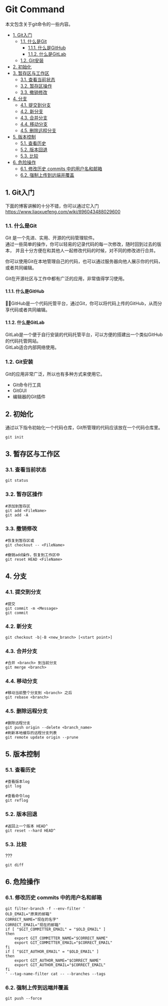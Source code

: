 # Git Command

本文包含关于git命令的一些内容。

- [1. Git入门](#1-git入门)
  - [1.1. 什么是Git](#11-什么是git)
    - [1.1.1. 什么是GitHub](#111-什么是github)
    - [1.1.2. 什么是GitLab](#112-什么是gitlab)
  - [1.2. Git安装](#12-git安装)
- [2. 初始化](#2-初始化)
- [3. 暂存区与工作区](#3-暂存区与工作区)
  - [3.1. 查看当前状态](#31-查看当前状态)
  - [3.2. 暂存区操作](#32-暂存区操作)
  - [3.3. 撤销修改](#33-撤销修改)
- [4. 分支](#4-分支)
  - [4.1. 提交到分支](#41-提交到分支)
  - [4.2. 新分支](#42-新分支)
  - [4.3. 合并分支](#43-合并分支)
  - [4.4. 移动分支](#44-移动分支)
  - [4.5. 删除远程分支](#45-删除远程分支)
- [5. 版本控制](#5-版本控制)
  - [5.1. 查看历史](#51-查看历史)
  - [5.2. 版本回退](#52-版本回退)
  - [5.3. 比较](#53-比较)
- [6. 危险操作](#6-危险操作)
  - [6.1. 修改历史 commits 中的用户名和邮箱](#61-修改历史-commits-中的用户名和邮箱)
  - [6.2. 强制上传到远端并覆盖](#62-强制上传到远端并覆盖)

## 1. Git入门

下面的博客讲解的十分不错，你可以通过它入门  
<https://www.liaoxuefeng.com/wiki/896043488029600>  

### 1.1. 什么是Git

Git 是一个先进、实用、开源的代码管理软件。  
通过一些简单的操作，你可以轻易的记录代码的每一次修改，随时回到过去的版本，
并且十分方便在和其他人一起修改代码的时候，对不同的修改进行合并。

你可以使用Git在本地管理自己的代码，也可以通过服务器向他人展示你的代码，或者共同编辑。  

Git在开源社区与工作中都有广泛的应用，非常值得学习使用。

#### 1.1.1. 什么是GitHub

GitHub是一个代码托管平台，通过Git，你可以将代码上传的GitHub，从而分享代码或者共同编辑。

#### 1.1.2. 什么是GitLab

GitLab是一个便于自行安装的代码托管平台，可以方便的搭建出一个类似GitHub的代码托管网站。  
GitLab适合内部网络使用。

### 1.2. Git安装

Git的应用非常广泛，所以也有多种方式来使用它。  

- Git命令行工具
- GitGUI
- 编辑器的Git插件

## 2. 初始化

通过以下指令初始化一个代码仓库，Git所管理的代码应该放在一个代码仓库里。  

```shell
git init
```

## 3. 暂存区与工作区

### 3.1. 查看当前状态

```shell
git status
```

### 3.2. 暂存区操作

```shell
#添加到暂存区
git add <FileName>
git add -A
```

### 3.3. 撤销修改

```shell
#恢复到暂存区或
git checkout -- <FileName>

#撤销add操作，恢复到工作区中
git reset HEAD <FileName>
```

## 4. 分支

### 4.1. 提交到分支

```shell
#提交
git commit -m <Message>
git commit
```

### 4.2. 新分支

```shell
git checkout -b|-B <new_branch> [<start point>]
```

### 4.3. 合并分支

```shell
#合并 <branch> 到当前分支
git merge <branch>
```

### 4.4. 移动分支

```shell
#移动当前整个分支到 <branch> 之后
git rebase <branch>
```

### 4.5. 删除远程分支

```shell
#删除远程分支
git push origin --delete <branch_name>
#刷新本地缓存的远程分支列表
git remote update origin --prune
```

## 5. 版本控制

### 5.1. 查看历史

```shell
#查看版本log
git log

#查看命令log
git reflog
```

### 5.2. 版本回退

```shell
#返回上一个版本 HEAD^
git reset --hard HEAD^
```

### 5.3. 比较

???

```shell
git diff
```

## 6. 危险操作

### 6.1. 修改历史 commits 中的用户名和邮箱

```shell
git filter-branch -f --env-filter '
OLD_EMAIL="原来的邮箱"
CORRECT_NAME="现在的名字"
CORRECT_EMAIL="现在的邮箱"
if [ "$GIT_COMMITTER_EMAIL" = "$OLD_EMAIL" ]
then
    export GIT_COMMITTER_NAME="$CORRECT_NAME"
    export GIT_COMMITTER_EMAIL="$CORRECT_EMAIL"
fi
if [ "$GIT_AUTHOR_EMAIL" = "$OLD_EMAIL" ]
then
    export GIT_AUTHOR_NAME="$CORRECT_NAME"
    export GIT_AUTHOR_EMAIL="$CORRECT_EMAIL"
fi
' --tag-name-filter cat -- --branches --tags
```

### 6.2. 强制上传到远端并覆盖

```shell
git push --force
```
